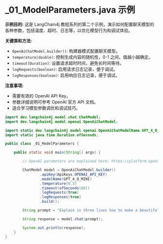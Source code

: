 # _01_ModelParameters.java 示例

**示例目的:**
这是 LangChain4j 教程系列的第二个示例，演示如何配置聊天模型的各种参数，包括温度、超时、日志等，以优化模型行为和调试体验。

**关键类和方法:**
- `OpenAiChatModel.builder()`: 构建器模式配置聊天模型。
- `temperature(double)`: 控制生成内容的随机性，0-1 之间，值越小越确定。
- `timeout(Duration)`: 设置请求超时时间，避免长时间等待。
- `logRequests(boolean)`: 启用请求日志记录，便于调试。
- `logResponses(boolean)`: 启用响应日志记录，便于调试。

**注意事项:**
- 需要有效的 OpenAI API Key。
- 参数详细说明可参考 OpenAI 官方 API 文档。
- 适合学习模型参数调优和调试技巧。

```java
import dev.langchain4j.model.chat.ChatModel;
import dev.langchain4j.model.openai.OpenAiChatModel;

import static dev.langchain4j.model.openai.OpenAiChatModelName.GPT_4_O_MINI;
import static java.time.Duration.ofSeconds;

public class _01_ModelParameters {

    public static void main(String[] args) {

        // OpenAI parameters are explained here: https://platform.openai.com/docs/api-reference/chat/create

        ChatModel model = OpenAiChatModel.builder()
                .apiKey(ApiKeys.OPENAI_API_KEY)
                .modelName(GPT_4_O_MINI)
                .temperature(0.3)
                .timeout(ofSeconds(60))
                .logRequests(true)
                .logResponses(true)
                .build();

        String prompt = "Explain in three lines how to make a beautiful painting";

        String response = model.chat(prompt);

        System.out.println(response);
    }
}
